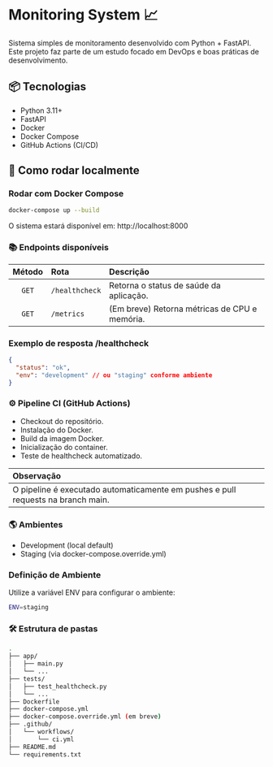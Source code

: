# Monitoring System 📈

Sistema simples de monitoramento desenvolvido com Python + FastAPI.  
Este projeto faz parte de um estudo focado em DevOps e boas práticas de desenvolvimento.

## 📦 Tecnologias

- Python 3.11+
- FastAPI
- Docker
- Docker Compose
- GitHub Actions (CI/CD)

## 🚀 Como rodar localmente

### Rodar com Docker Compose

```bash
docker-compose up --build
```

O sistema estará disponível em: http://localhost:8000

### 📚 Endpoints disponíveis

| Método | Rota          | Descrição                                   |
|:------:|:--------------|:--------------------------------------------|
| `GET`  | `/healthcheck` | Retorna o status de saúde da aplicação.     |
| `GET`  | `/metrics`     | (Em breve) Retorna métricas de CPU e memória. |

### Exemplo de resposta /healthcheck
```json
{
  "status": "ok",
  "env": "development" // ou "staging" conforme ambiente
}
```

### ⚙️ Pipeline CI (GitHub Actions)
- Checkout do repositório.
- Instalação do Docker.
- Build da imagem Docker.
- Inicialização do container.
- Teste de healthcheck automatizado.

| Observação |
|:----------|
| O pipeline é executado automaticamente em pushes e pull requests na branch main. |

### 🌎 Ambientes
- Development (local default)
- Staging (via docker-compose.override.yml)

### Definição de Ambiente
Utilize a variável ENV para configurar o ambiente:
```bash
ENV=staging
```

### 🛠️ Estrutura de pastas
```bash
.
├── app/
│   ├── main.py
│   └── ...
├── tests/
│   ├── test_healthcheck.py
│   └── ...
├── Dockerfile
├── docker-compose.yml
├── docker-compose.override.yml (em breve)
├── .github/
│   └── workflows/
│       └── ci.yml
├── README.md
└── requirements.txt
```